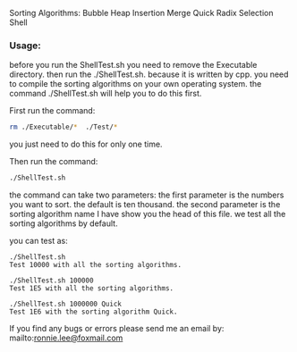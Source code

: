 Sorting Algorithms:
    Bubble
    Heap
    Insertion
    Merge
    Quick
    Radix
    Selection
    Shell

### Usage:

before you run the ShellTest.sh you need to remove the Executable directory.
then run the ./ShellTest.sh. because it is written by cpp. you need to compile
the sorting algorithms on your own operating system. the command ./ShellTest.sh
will help you to do this first.

First run the command:
```bash
rm ./Executable/*  ./Test/*
```
you just need to do this for only one time.

Then run the command:
```bash
./ShellTest.sh
```

the command can take two parameters:
    the first parameter is the numbers you want to sort. the default is ten
    thousand.
    the second parameter is the sorting algorithm name I have show you the head
    of this file. we test all the sorting algorithms by default.


you can test as:

    ./ShellTest.sh
    Test 10000 with all the sorting algorithms.

    ./ShellTest.sh 100000 
    Test 1E5 with all the sorting algorithms.

    ./ShellTest.sh 1000000 Quick
    Test 1E6 with the sorting algorithm Quick.


If you find any bugs or errors please send me an email by:
mailto:ronnie.lee@foxmail.com





